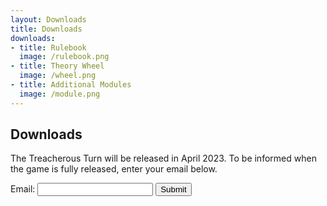 ```yaml
---
layout: Downloads
title: Downloads
downloads:
- title: Rulebook
  image: /rulebook.png
- title: Theory Wheel
  image: /wheel.png
- title: Additional Modules
  image: /module.png
---
```


<h2 class="highlighter-pink active">Downloads</h2>

The Treacherous Turn will be released in April 2023. To be informed when the game is fully released, enter your email below.

<form action="https://getform.io/f/53f88eb0-0b7d-478f-a276-472ae8e79d1d" method="POST">
  <label>Email: </label>
  <input type="email" name="email" required>
  <button type="submit">Submit</button>
</form>
